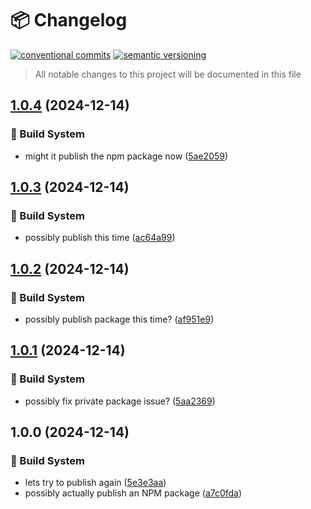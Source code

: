 # 📦 Changelog 
[![conventional commits](https://img.shields.io/badge/conventional%20commits-1.0.0-yellow.svg)](https://conventionalcommits.org)
[![semantic versioning](https://img.shields.io/badge/semantic%20versioning-2.0.0-green.svg)](https://semver.org)
> All notable changes to this project will be documented in this file

## [1.0.4](https://github.com/mmiscool/scrape_to_markdown/compare/v1.0.3...v1.0.4) (2024-12-14)

### 🤖 Build System

* might it publish the npm package now ([5ae2059](https://github.com/mmiscool/scrape_to_markdown/commit/5ae20599d42050094813d81617422e75c707052a))

## [1.0.3](https://github.com/mmiscool/scrape_to_markdown/compare/v1.0.2...v1.0.3) (2024-12-14)

### 🤖 Build System

* possibly publish this time ([ac64a99](https://github.com/mmiscool/scrape_to_markdown/commit/ac64a9979fb27d1bc3c4801396db3d71bab4f6bc))

## [1.0.2](https://github.com/mmiscool/scrape_to_markdown/compare/v1.0.1...v1.0.2) (2024-12-14)

### 🤖 Build System

* possibly publish package this time? ([af951e9](https://github.com/mmiscool/scrape_to_markdown/commit/af951e99d6dfc6d4667fe6bb32ccc70b555d9394))

## [1.0.1](https://github.com/mmiscool/scrape_to_markdown/compare/v1.0.0...v1.0.1) (2024-12-14)

### 🤖 Build System

* possibly fix private package issue? ([5aa2369](https://github.com/mmiscool/scrape_to_markdown/commit/5aa2369976930e1a4c17dd5ff403bf25321e921f))

## 1.0.0 (2024-12-14)

### 🤖 Build System

* lets try to publish again ([5e3e3aa](https://github.com/mmiscool/scrape_to_markdown/commit/5e3e3aa590d7f0806b8746393f44819983a9a367))
* possibly actually publish an NPM package ([a7c0fda](https://github.com/mmiscool/scrape_to_markdown/commit/a7c0fdab7b8113b7f787528b81d22e5f05d88cd7))
